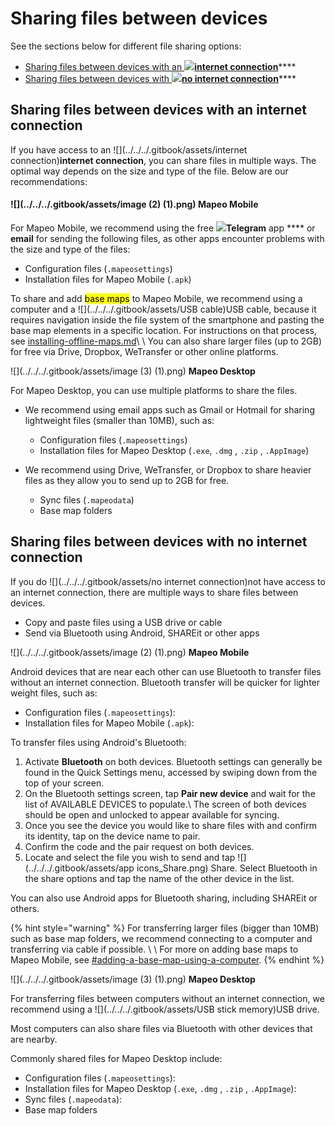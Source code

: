 # Sharing files between devices

See the sections below for different file sharing options:

* [Sharing files between devices with an ![](<../../../.gitbook/assets/internet connection>)**internet connection**](./#sharing-files-between-devices-with-an-internet-connection)****
* [Sharing files between devices with  ![](<../../../.gitbook/assets/no internet connection>)**no internet connection**](./#sharing-files-between-devices-with-no-internet-connection)****

## **Sharing files between devices with an internet connection**

If you have access to an ![](../../../.gitbook/assets/internet connection)**internet connection**, you can share files in multiple ways. The optimal way depends on the size and type of the file. Below are our recommendations:

#### ![](../../../.gitbook/assets/image (2) (1).png) **Mapeo Mobile**

For Mapeo Mobile, we recommend using the free ![](../../../.gitbook/assets/Telegram-logo.png)**Telegram** app **** or **email** for sending the following files, as other apps encounter problems with the size and type of the files:

* Configuration files (`.mapeosettings`)&#x20;
* Installation files for Mapeo Mobile (`.apk`)

To share and add <mark style="background-color:yellow;">base maps</mark> to Mapeo Mobile, we recommend using a computer and a ![](../../../.gitbook/assets/USB cable)USB cable, because it requires navigation inside the file system of the smartphone and pasting the base map elements in a specific location. For instructions on that process, see [installing-offline-maps.md](../../mapeo-mobile-setup-and-use/mapeo-mobile-implementation/installing-offline-maps.md "mention")\ \ You can also share larger files (up to 2GB) for free via Drive, Dropbox, WeTransfer or other online platforms.



![](../../../.gitbook/assets/image (3) (1).png) **Mapeo Desktop**

For Mapeo Desktop, you can use multiple platforms to share the files.&#x20;

*   We recommend using email apps such as Gmail or Hotmail for sharing lightweight files (smaller than 10MB), such as:

    * Configuration files (`.mapeosettings`)
    * Installation files for Mapeo Desktop (`.exe`, `.dmg` , `.zip` , `.AppImage`)


* We recommend using Drive, WeTransfer, or Dropbox to share heavier files as they allow you to send up to 2GB for free.
  * Sync files (`.mapeodata`)
  * Base map folders

## **Sharing files between devices with  no internet connection**

If you do ![](../../../.gitbook/assets/no internet connection)not have access to an internet connection, there are multiple ways to share files between devices.

* Copy and paste files using a USB drive or cable
* Send via Bluetooth using Android, SHAREit or other apps

![](../../../.gitbook/assets/image (2) (1).png) **Mapeo Mobile**

Android devices that are near each other can use Bluetooth to transfer files without an internet connection. Bluetooth transfer will be quicker for lighter weight files, such as:&#x20;

* Configuration files (`.mapeosettings`):&#x20;
* Installation files for Mapeo Mobile (`.apk`):

To transfer files using Android's Bluetooth:

1. Activate **Bluetooth** on both devices. Bluetooth settings can generally be found in the Quick Settings menu, accessed by swiping down from the top of your screen.
2. On the Bluetooth settings screen, tap **Pair new device** and wait for the list of AVAILABLE DEVICES to populate.\ The screen of both devices should be open and unlocked to appear available for syncing.
3. Once you see the device you would like to share files with and confirm its identity, tap on the device name to pair.&#x20;
4. Confirm the code and the pair request on both devices.
5. Locate and select the file you wish to send and tap  ![](../../../.gitbook/assets/app icons\_Share.png) Share. Select Bluetooth in the share options and tap the name of the other device in the list.

You can also use Android apps for Bluetooth sharing, including SHAREit or others.

{% hint style="warning" %}
For transferring larger files (bigger than 10MB) such as base map folders, we recommend connecting to a computer and transferring via cable if possible. \ \ For more on adding base maps to Mapeo Mobile, see [#adding-a-base-map-using-a-computer](../../mapeo-mobile-setup-and-use/mapeo-mobile-implementation/installing-offline-maps.md#adding-a-base-map-using-a-computer "mention").
{% endhint %}



![](../../../.gitbook/assets/image (3) (1).png) **Mapeo Desktop**

For transferring files between computers without an internet connection, we recommend using a ![](../../../.gitbook/assets/USB stick memory)USB drive.

Most computers can also share files via Bluetooth with other devices that are nearby.

Commonly shared files for Mapeo Desktop include:

* Configuration files (`.mapeosettings`):&#x20;
* Installation files for Mapeo Desktop (`.exe`, `.dmg` , `.zip` , `.AppImage`):
* Sync files (`.mapeodata`):
* Base map folders
